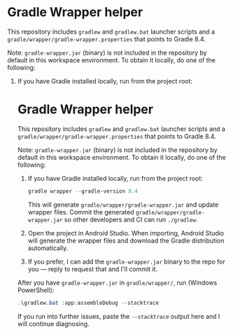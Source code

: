 
# Gradle Wrapper helper

This repository includes `gradlew` and `gradlew.bat` launcher scripts and a `gradle/wrapper/gradle-wrapper.properties` that points to Gradle 8.4.

Note: `gradle-wrapper.jar` (binary) is not included in the repository by default in this workspace environment. To obtain it locally, do one of the following:

1. If you have Gradle installed locally, run from the project root:

	# Gradle Wrapper helper

	This repository includes `gradlew` and `gradlew.bat` launcher scripts and a `gradle/wrapper/gradle-wrapper.properties` that points to Gradle 8.4.

	Note: `gradle-wrapper.jar` (binary) is not included in the repository by default in this workspace environment. To obtain it locally, do one of the following:

	1. If you have Gradle installed locally, run from the project root:

	   ```powershell
	   gradle wrapper --gradle-version 8.4
	   ```

	   This will generate `gradle/wrapper/gradle-wrapper.jar` and update wrapper files. Commit the generated `gradle/wrapper/gradle-wrapper.jar` so other developers and CI can run `./gradlew`.

	2. Open the project in Android Studio. When importing, Android Studio will generate the wrapper files and download the Gradle distribution automatically.

	3. If you prefer, I can add the `gradle-wrapper.jar` binary to the repo for you — reply to request that and I'll commit it.

	After you have `gradle-wrapper.jar` in `gradle/wrapper/`, run (Windows PowerShell):

	```powershell
	.\gradlew.bat :app:assembleDebug --stacktrace
	```

	If you run into further issues, paste the `--stacktrace` output here and I will continue diagnosing.

